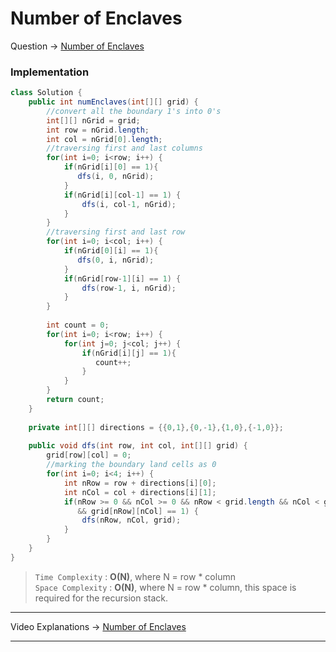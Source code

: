 # Number of Enclaves
Question -> [Number of Enclaves](https://leetcode.com/problems/number-of-enclaves/)    

### Implementation
```java
class Solution {
    public int numEnclaves(int[][] grid) {
        //convert all the boundary 1's into 0's
        int[][] nGrid = grid;
        int row = nGrid.length;
        int col = nGrid[0].length;
        //traversing first and last columns
        for(int i=0; i<row; i++) {
            if(nGrid[i][0] == 1){
               dfs(i, 0, nGrid); 
            }
            if(nGrid[i][col-1] == 1) {
                dfs(i, col-1, nGrid);
            }
        }
        //traversing first and last row
        for(int i=0; i<col; i++) {
            if(nGrid[0][i] == 1){
               dfs(0, i, nGrid); 
            }
            if(nGrid[row-1][i] == 1) {
                dfs(row-1, i, nGrid);
            }
        }
        
        int count = 0;
        for(int i=0; i<row; i++) {
            for(int j=0; j<col; j++) {
                if(nGrid[i][j] == 1){
                   count++; 
                } 
            }
        }
        return count;
    }
    
    private int[][] directions = {{0,1},{0,-1},{1,0},{-1,0}};
    
    public void dfs(int row, int col, int[][] grid) {
        grid[row][col] = 0;
        //marking the boundary land cells as 0
        for(int i=0; i<4; i++) {
            int nRow = row + directions[i][0];
            int nCol = col + directions[i][1];
            if(nRow >= 0 && nCol >= 0 && nRow < grid.length && nCol < grid[0].length 
               && grid[nRow][nCol] == 1) {
                dfs(nRow, nCol, grid);
            }
        }
    }
}
```
> `Time Complexity` : **O(N)**, where N = row * column      
> `Space Complexity` : **O(N)**, where N = row * column, this space is required for the recursion stack. 
---
Video Explanations -> [Number of Enclaves](https://www.youtube.com/watch?v=TXyKxUmj5XU&list=WL&index=23)  
<hr>
